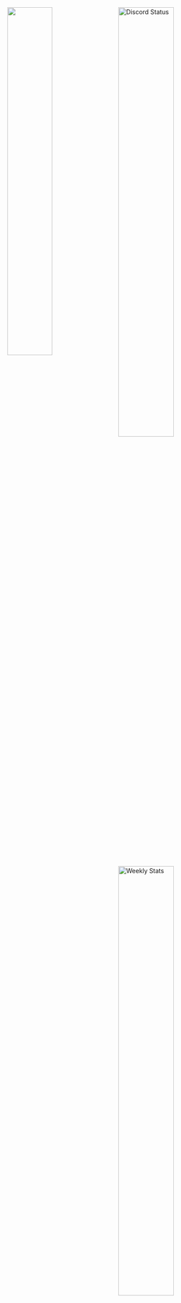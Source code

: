 <a href="https://discord.com/users/801754460182675467" target="_blank">
	<img width="50%" align="right" alt="Discord Status" src="https://lanyard.cnrad.dev/api/801754460182675467?bg=1f1f1f&borderRadius=5px">
</a>
<img width="45%"src="https://count.getloli.com/get/@MasedMSD">

<a href="https://wakatime.com/@MasedMSD" target="_blank">
	<img width="50%" align="right" alt="Weekly Stats" src="https://github-readme-stats.vercel.app/api/wakatime?username=MasedMSD&border_radius=5px&theme=dark&bg_color=1f1f1f&border_color=1f1f1f&icon_color=58a6ff&show_icons=true&disable_animations=true&custom_title=Weekly%20Stats&v=2">
</a>
